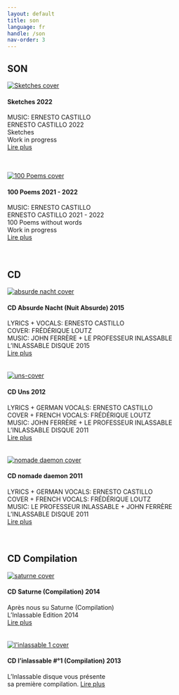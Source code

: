 ```yaml
---
layout: default
title: son
language: fr
handle: /son
nav-order: 3
---
```

## SON  
   
<a href="/fr/sketches" title="Sketches"><img src="/images/Sketches.jpg" alt="Sketches cover" class="img-left"></a>
<br />    
#### Sketches 2022  
  
MUSIC: ERNESTO CASTILLO  
ERNESTO CASTILLO 2022  
Sketches  
Work in progress  
[Lire plus](/fr/sketches)  
<br style="clear:both" />
<br style="clear:both" />
  
<a href="/fr/100-poems" title="100 Poems"><img src="/images/100-poems.jpg" alt="100 Poems cover" class="img-left"></a>
<br />    
#### 100 Poems 2021 - 2022  
  
MUSIC: ERNESTO CASTILLO  
ERNESTO CASTILLO 2021 - 2022  
100 Poems without words  
Work in progress  
[Lire plus](/fr/100-poems)  
<br style="clear:both" />
<br style="clear:both" />

## CD  
  
<a href="/fr/cd-absurde-nacht" title="CD Absurde Nacht"><img src="/images/absurde-nacht-cover-web.jpg" alt="absurde nacht cover" class="img-left"></a>
#### CD Absurde Nacht (Nuit Absurde) 2015  
  
LYRICS + VOCALS: ERNESTO CASTILLO  
COVER: FRÉDÉRIQUE LOUTZ  
MUSIC: JOHN FERRÈRE + LE PROFESSEUR INLASSABLE  
L’INLASSABLE DISQUE 2015  
[Lire plus](/fr/cd-absurde-nacht)  
<br style="clear:both" />
<br style="clear:both" />
  <a href="/fr/cd-uns" title="CD Uns"><img src="/images/uns-cover.jpg" alt="uns-cover" class="img-left"></a>
#### CD Uns 2012   
  
LYRICS + GERMAN VOCALS: ERNESTO CASTILLO  
COVER + FRENCH VOCALS: FRÉDÉRIQUE LOUTZ  
MUSIC: JOHN FERRÈRE + LE PROFESSEUR INLASSABLE  
L’INLASSABLE DISQUE 2011  
[Lire plus](/fr/cd-uns)  
<br style="clear:both" />
<br style="clear:both" />
  <a href="/fr/cd-nomade-daemon" title="CD nomade daemon"><img src="/images/nomade-daemon-cover.jpg" alt="nomade daemon cover" class="img-left"></a>
#### CD nomade daemon 2011     
  
LYRICS + GERMAN VOCALS: ERNESTO CASTILLO  
COVER + FRENCH VOCALS: FRÉDÉRIQUE LOUTZ  
MUSIC: LE PROFESSEUR INLASSABLE + JOHN FERRÈRE  
L’INLASSABLE DISQUE 2011  
[Lire plus](/fr/cd-nomade-daemon)  
<br style="clear:both" />
<br style="clear:both" />
## CD Compilation   
  
<a href="/fr/cd-saturne" title="CD Saturne"><img src="/images/saturne-cover.jpg" alt="saturne cover" class="img-left"></a>
#### CD Saturne (Compilation) 2014  
  
Après nous su Saturne (Compilation)  
L’Inlassable Edition 2014  
[Lire plus](/fr/cd-saturne)  
<br style="clear:both" />
<br style="clear:both" />
<a href="/fr/cd-inlassable" title="CD l'inlassable 1"><img src="/images/linlassable-cover.jpg" alt="l'inlassable 1 cover" class="img-left"></a>
#### CD l’inlassable #°1 (Compilation) 2013  
  
L’Inlassable disque vous présente  
sa première compilation.
[Lire plus](/fr/cd-inlassable)  
<br style="clear:both" />
<br style="clear:both" />
